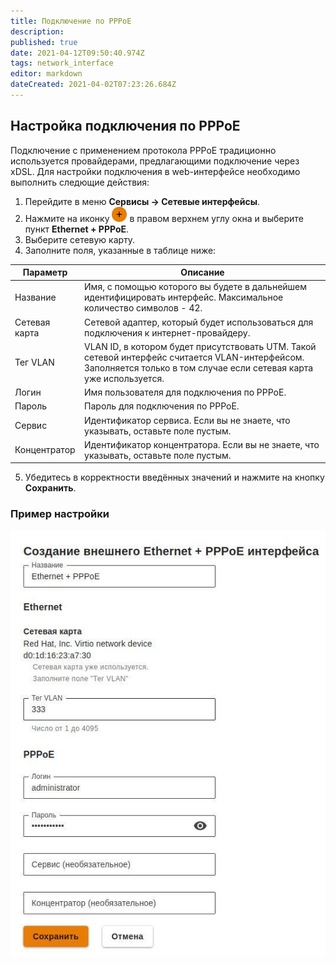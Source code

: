 ```yaml
---
title: Подключение по PPPoE
description: 
published: true
date: 2021-04-12T09:50:40.974Z
tags: network_interface
editor: markdown
dateCreated: 2021-04-02T07:23:26.684Z
---
```


## Настройка подключения по PPPoE
Подключение с применением протокола PPPoE традиционно используется провайдерами, предлагающими подключение через xDSL. 
Для настройки подключения в web-интерфейсе необходимо выполнить следющие действия:
1. Перейдите в меню **Сервисы -> Сетевые интерфейсы**.
2. Нажмите на иконку ![ok_with_icon.png](/ok_with_icon.png) в правом верхнем углу окна и выберите пункт **Ethernet + PPPoE**.
3. Выберите сетевую карту.
4. Заполните поля, указанные в таблице ниже:

| Параметр      | Описание                                                                                                                               |
|---------------|----------------------------------------------------------------------------------------------------------------------------------------|
| Название      | Имя, с помощью которого вы будете в дальнейшем идентифицировать интерфейс. Максимальное количество символов - 42.   |
| Сетевая карта | Сетевой адаптер, который будет использоваться для подключения к интернет-провайдеру.                                |
| Тег VLAN      | VLAN ID, в котором будет присутствовать UTM. Такой сетевой интерфейс считается VLAN-интерфейсом. Заполняется только в том случае если сетевая карта уже используется. |
| Логин         | Имя пользователя для подключения по PPPoE.                                                                                     |
| Пароль        | Пароль для подключения по PPPoE.                                                                                                                         |
| Сервис        | Идентификатор сервиса. Если вы не знаете, что указывать, оставьте поле пустым.                                                 |
| Концентратор  | Идентификатор концентратора. Если вы не знаете, что указывать, оставьте поле пустым.      |

5. Убедитесь в корректности введённых значений и нажмите на кнопку **Сохранить**.
### Пример настройки
![ethernet+pppoe.jpg](/настройка/ethernet+pppoe.jpg)